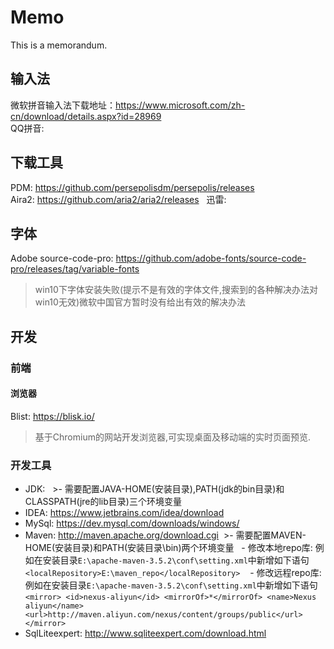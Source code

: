 # Memo
This is a memorandum.

## 输入法
微软拼音输入法下载地址：https://www.microsoft.com/zh-cn/download/details.aspx?id=28969  
QQ拼音: 

## 下载工具
PDM: https://github.com/persepolisdm/persepolis/releases  
Aira2: https://github.com/aria2/aria2/releases  
迅雷: 

## 字体
Adobe source-code-pro: https://github.com/adobe-fonts/source-code-pro/releases/tag/variable-fonts
>win10下字体安装失败(提示不是有效的字体文件,搜索到的各种解决办法对win10无效)微软中国官方暂时没有给出有效的解决办法

## 开发
### 前端
#### 浏览器
Blist: https://blisk.io/
>基于Chromium的网站开发浏览器,可实现桌面及移动端的实时页面预览.  
### 开发工具
- JDK: 
   >- 需要配置JAVA-HOME(安装目录),PATH(jdk的bin目录)和CLASSPATH(jre的lib目录)三个环境变量
- IDEA: https://www.jetbrains.com/idea/download
- MySql: https://dev.mysql.com/downloads/windows/
- Maven: http://maven.apache.org/download.cgi 
  >- 需要配置MAVEN-HOME(安装目录)和PATH(安装目录\bin)两个环境变量
   - 修改本地repo库: 例如在安装目录```E:\apache-maven-3.5.2\conf\setting.xml```中新增如下语句   ```<localRepository>E:\maven_repo</localRepository>```  
  - 修改远程repo库: 例如在安装目录```E:\apache-maven-3.5.2\conf\setting.xml```中新增如下语句 ```<mirror>
        <id>nexus-aliyun</id>
        <mirrorOf>*</mirrorOf>
        <name>Nexus aliyun</name>
        <url>http://maven.aliyun.com/nexus/content/groups/public</url>
    </mirror> ```
- SqlLiteexpert: http://www.sqliteexpert.com/download.html
